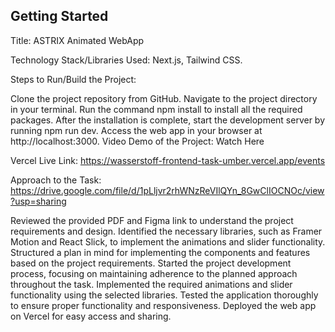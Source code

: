 ## Getting Started
Title: ASTRIX Animated WebApp

Technology Stack/Libraries Used: Next.js, Tailwind CSS.

Steps to Run/Build the Project:

Clone the project repository from GitHub.
Navigate to the project directory in your terminal.
Run the command npm install to install all the required packages.
After the installation is complete, start the development server by running npm run dev.
Access the web app in your browser at http://localhost:3000.
Video Demo of the Project: Watch Here

Vercel Live Link: https://wasserstoff-frontend-task-umber.vercel.app/events

Approach to the Task: https://drive.google.com/file/d/1pLljvr2rhWNzReVIlQYn_8GwClIOCNOc/view?usp=sharing

Reviewed the provided PDF and Figma link to understand the project requirements and design.
Identified the necessary libraries, such as Framer Motion and React Slick, to implement the animations and slider functionality.
Structured a plan in mind for implementing the components and features based on the project requirements.
Started the project development process, focusing on maintaining adherence to the planned approach throughout the task.
Implemented the required animations and slider functionality using the selected libraries.
Tested the application thoroughly to ensure proper functionality and responsiveness.
Deployed the web app on Vercel for easy access and sharing.
